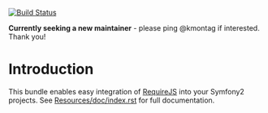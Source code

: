 [![Build Status](https://travis-ci.org/hearsayit/HearsayRequireJSBundle.png?branch=master)](https://travis-ci.org/hearsayit/HearsayRequireJSBundle)

__Currently seeking a new maintainer__ - please ping @kmontag if interested. Thank you!

Introduction
============

This bundle enables easy integration of [RequireJS][1] into your Symfony2
projects. See [Resources/doc/index.rst][2] for full documentation.

[1]: http://www.requirejs.org/
[2]: https://github.com/hearsayit/HearsayRequireJSBundle/blob/master/Resources/doc/index.rst